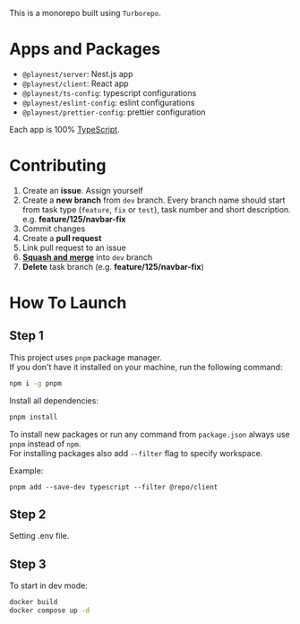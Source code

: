 This is a monorepo built using `Turborepo`.

# Apps and Packages

- `@playnest/server`: Nest.js app
- `@playnest/client`: React app
- `@playnest/ts-config`: typescript configurations
- `@playnest/eslint-config`: eslint configurations
- `@playnest/prettier-config`: prettier configuration

Each app is 100% [TypeScript](https://www.typescriptlang.org/).

# Contributing

1. Create an **issue**. Assign yourself
2. Create a **new branch** from `dev` branch. Every branch name should start from task type (`feature`, `fix` or
   `test`), task number and short description. e.g. **feature/125/navbar-fix**
3. Commit changes
4. Create a **pull request**
5. Link pull request to an issue
6. <ins>**Squash and merge**</ins> into `dev` branch
7. **Delete** task branch (e.g. **feature/125/navbar-fix**)

# How To Launch

## Step 1

This project uses `pnpm` package manager.  
If you don't have it installed on your machine, run the following command:

```bash
npm i -g pnpm
```

Install all dependencies:

```bash
pnpm install
```

To install new packages or run any command from `package.json` always use `pnpm` instead of `npm`.  
For installing packages also add `--filter` flag to specify workspace.

Example:

```
pnpm add --save-dev typescript --filter @repo/client
```

## Step 2

Setting .env file.

## Step 3

To start in dev mode:

```bash
docker build
docker compose up -d
```
